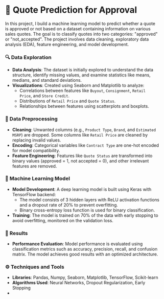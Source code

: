 # 📝 Quote Prediction for Approval

In this project, I build a machine learning model to predict whether a quote is approved or not based on a dataset containing information on various sales quotes. The goal is to classify quotes into two categories: "approved" or "not_accepted". The project involves data cleaning, exploratory data analysis (EDA), feature engineering, and model development.

### 🔍 Data Exploration
- **Data Analysis**: The dataset is initially explored to understand the data structure, identify missing values, and examine statistics like means, medians, and standard deviations.
- **Visualizations**: Created using Seaborn and Matplotlib to analyze:
  - Correlations between features like `Buyout`, `Consignment`, `Retail Price`, and `Store Credit`.
  - Distributions of `Retail Price` and `Quote Status`.
  - Relationships between features using scatterplots and boxplots.

### 🧹 Data Preprocessing
- **Cleaning**: Unwanted columns (e.g., `Product Type`, `Brand`, and `Estimated MSRP`) are dropped. Some columns like `Retail Price` are cleaned by replacing invalid values.
- **Encoding**: Categorical variables like `Contract Type` are one-hot encoded for model compatibility.
- **Feature Engineering**: Features like `Quote Status` are transformed into binary values (approved = 1, not accepted = 0), and other irrelevant features are removed.

### 🤖 Machine Learning Model
- **Model Development**: A deep learning model is built using Keras with TensorFlow backend:
  - The model consists of 3 hidden layers with ReLU activation functions and a dropout rate of 20% to prevent overfitting.
  - Binary cross-entropy loss function is used for binary classification.
- **Training**: The model is trained on 70% of the data with early stopping to avoid overfitting, monitored on the validation loss.

### 📝 Results
- **Performance Evaluation**: Model performance is evaluated using classification metrics such as accuracy, precision, recall, and confusion matrix. The model achieves good results with an optimized architecture.

### ⚙️ Techniques and Tools
- **Libraries**: Pandas, Numpy, Seaborn, Matplotlib, TensorFlow, Scikit-learn
- **Algorithms Used**: Neural Networks, Dropout Regularization, Early Stopping
- 
